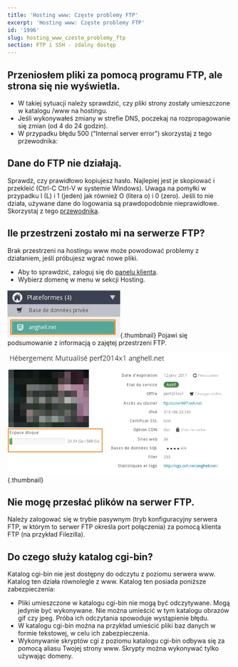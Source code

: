 ```yaml
---
title: 'Hosting www: Częste problemy FTP'
excerpt: 'Hosting www: Częste problemy FTP'
id: '1996'
slug: hosting_www_czeste_problemy_ftp
section: FTP i SSH - zdalny dostęp
---
```



## Przeniosłem pliki za pomocą programu FTP, ale strona się nie wyświetla.

- W takiej sytuacji należy sprawdzić, czy pliki strony zostały umieszczone w katalogu /www na hostingu.
- Jeśli wykonywałeś zmiany w strefie DNS, poczekaj na rozpropagowanie się zmian (od 4 do 24 godzin). 
- W przypadku błędu 500 ("Internal server error") skorzystaj z tego przewodnika: []({legacy}1987)




## Dane do FTP nie działają.
Sprawdź, czy prawidłowo kopiujesz hasło. Najlepiej jest je skopiować i przekleić (Ctrl-C Ctrl-V w systemie Windows). Uwaga na pomyłki w przypadku l (L) i 1 (jeden) jak również O (litera o) i 0 (zero).
Jeśli to nie działa, używane dane do logowania są prawdopodobnie nieprawidłowe. Skorzystaj z tego [przewodnika](https://www.ovh.pl/g1374.umieszczenie-strony-w-internecie#umieszczenie_plikow_na_ftp_dane_ftp).


## Ile przestrzeni zostało mi na serwerze FTP?
Brak przestrzeni na hostingu www może powodować problemy z działaniem, jeśli próbujesz wgrać nowe pliki. 

- Aby to sprawdzić, zaloguj się do [panelu klienta](https://www.ovh.com/manager/web/login/).
- Wybierz domenę w menu w sekcji Hosting.



![](images/img_3298.jpg){.thumbnail}
Pojawi się podsumowanie z informacją o zajętej przestrzeni FTP.

![](images/img_3299.jpg){.thumbnail}


## Nie mogę przesłać plików na serwer FTP.
Należy zalogować się w trybie pasywnym (tryb konfiguracyjny serwera FTP, w którym to serwer FTP określa port połączenia) za pomocą klienta FTP (na przykład Filezilla).


## Do czego służy katalog cgi-bin?
Katalog cgi-bin nie jest dostępny do odczytu z poziomu serwera www. Katalog ten działa równolegle z www. Katalog ten posiada poniższe zabezpieczenia:

- Pliki umieszczone w katalogu cgi-bin nie mogą być odczytywane. Mogą jedynie być wykonywane. Nie można umieścić w tym katalogu obrazów gif czy jpeg. Próba ich odczytania spowoduje wystąpienie błędu. 
- W katalogu cgi-bin można na przykład umieścić pliki baz danych w formie tekstowej, w celu ich zabezpieczenia. 
- Wykonywanie skryptów cgi z poziomu katalogu cgi-bin odbywa się za pomocą aliasu Twojej strony www. Skrypty można wykonywać tylko używając domeny.




